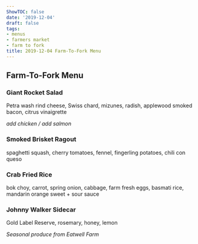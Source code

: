 ```yaml
---
ShowTOC: false
date: '2019-12-04'
draft: false
tags:
- menus
- farmers market
- farm to fork
title: 2019-12-04 Farm-To-Fork Menu
---
```


## Farm-To-Fork Menu

### Giant Rocket Salad

Petra wash rind cheese, Swiss chard, mizunes, radish,
applewood smoked bacon, citrus vinaigrette

*add chicken / add salmon*

### Smoked Brisket Ragout

spaghetti squash, cherry tomatoes, fennel,
fingerling potatoes, chili con queso

### Crab Fried Rice

bok choy, carrot, spring onion, cabbage, farm fresh eggs, 
basmati rice, mandarin orange sweet \+ sour sauce

### Johnny Walker Sidecar

Gold Label Reserve, rosemary, honey, lemon


*Seasonal produce from Eatwell Farm*
